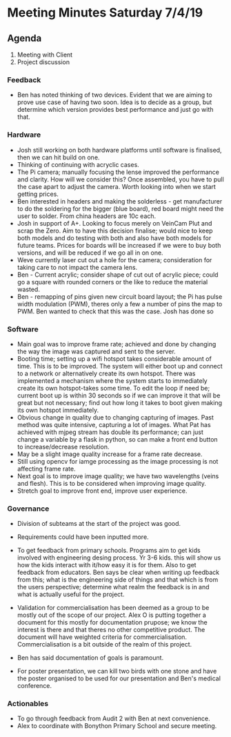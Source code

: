 # Meeting Minutes Saturday 7/4/19

## Agenda
1. Meeting with Client
2. Project discussion

### Feedback
* Ben has noted thinking of two devices. Evident that we are aiming to prove use case of having two soon. Idea is to decide as a group, but determine which version provides best performance and just go with that.


### Hardware
* Josh still working on both hardware platforms until software is finalised, then we can hit build on one.
* Thinking of continuing with acryclic cases.
* The Pi camera; manually focusing the lense improved the performance and clarity. How will we consider this? Once assembled, you have to pull the case apart to adjust the camera. Worth looking into when we start getting prices.
* Ben interested in headers and making the solderless - get manufacturer to do the soldering for the bigger (blue board), red board might need the user to solder. From china headers are 10c each.
* Josh in support of A+. Looking to focus merely on VeinCam Plut and scrap the Zero. Aim to have this decision finalise; would nice to keep both models and do testing with both and also have both models for future teams. Prices for boards will be increased if we were to buy both versions, and will be reduced if we go all in on one.
* Weve currently laser cut out a hole for the camera; consideration for taking care to not impact the camera lens.
* Ben - Current acrylic; consider shape of cut out of acrylic piece; could go a square with rounded corners or the like to reduce the material wasted.
* Ben - remapping of pins given new circuit board layout; the Pi has pulse width modulation (PWM), theres only a few a number of pins the map to PWM. Ben wanted to check that this was the case. Josh has done so 

### Software
* Main goal was to improve frame rate; achieved and done by changing the way the image  was captured and sent to the server.
* Booting time; setting up a wifi hotspot takes considerable amount of time. This is to be improved. The system will either boot up and connect to a network or alternatively create its own hotspot. There was implemented a mechanism where the system starts to immediately create its own hotspot-takes some time. To edit the loop if need be; current boot up is within 30 seconds so if we can improve it that will be great but not necessary; find out how long it takes to boot given making its own hotspot immediately.
* Obvious change in quality due to changing capturing of images. Past method was quite intensive, capturing a lot of images. What Pat has achieved with mjpeg stream has double its performance; can just change a variable by a flask in python, so can make a front end button to increase/decrease resolution.
* May be a slight image quality increase for a frame rate decrease.
* Still using opencv for iamge processing as the image processing is not affecting frame rate.
* Next goal is to improve image quality; we have two wavelengths (veins and flesh). This is to be considered when improving image quality.
* Stretch goal to improve front end, improve user experience.

### Governance
* Division of subteams at the start of the project was good.
* Requirements could have been inputted more.
* To get feedback from primary schools. Programs aim to get kids involved with engineering desing process. Yr 3-6 kids. this will show us how the kids interact with it/how easy it is for them. Also to get feedback from educators. Ben says be clear when writing up feedback from this; what is the engineering side of things and that which is from the users perspective; determine what realm the feedback is in and what is actually useful for the project.
* Validation for commercialisation has been deemed as a group to be mostly out of the scope of our project. Alex O is putting together a document for this mostly for documentation prupose; we know the interest is there and that theres no other competitive product. The document will have weighted criteria for commercialisation. Commercialisation is a bit outside of the realm of this project.

* Ben has said documentation of goals is paramount.
* For poster presentation, we can kill two birds with one stone and have the poster organised to be used for our presentation and Ben's medical conference.

### Actionables
* To go through feedback from Audit 2 with Ben at next convenience.
* Alex to coordinate with Bonython Primary School and secure meeting.
